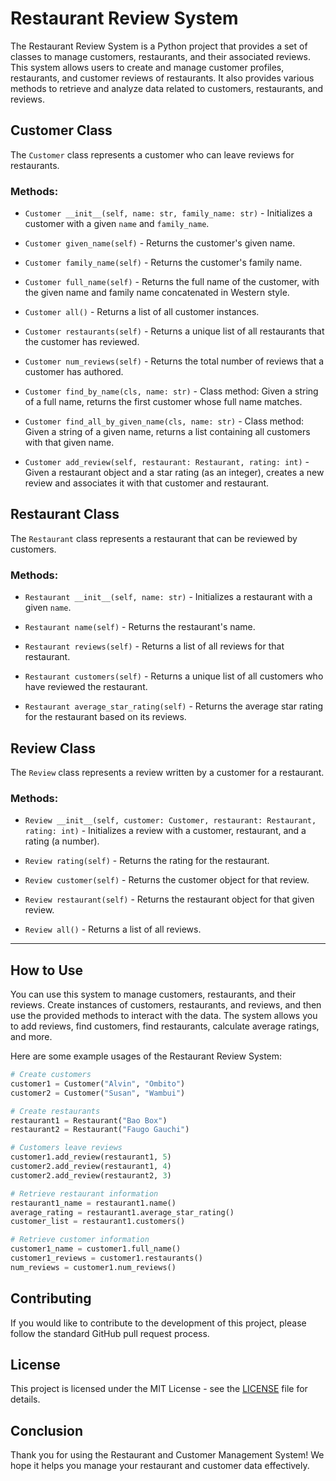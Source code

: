 # Restaurant Review System

The Restaurant Review System is a Python project that provides a set of classes to manage customers, restaurants, and their associated reviews. This system allows users to create and manage customer profiles, restaurants, and customer reviews of restaurants. It also provides various methods to retrieve and analyze data related to customers, restaurants, and reviews.



## Customer Class

The `Customer` class represents a customer who can leave reviews for restaurants.

### Methods:

- `Customer __init__(self, name: str, family_name: str)` - Initializes a customer with a given `name` and `family_name`.

- `Customer given_name(self)` - Returns the customer's given name.

- `Customer family_name(self)` - Returns the customer's family name.

- `Customer full_name(self)` - Returns the full name of the customer, with the given name and family name concatenated in Western style.

- `Customer all()` - Returns a list of all customer instances.

- `Customer restaurants(self)` - Returns a unique list of all restaurants that the customer has reviewed.

- `Customer num_reviews(self)` - Returns the total number of reviews that a customer has authored.

- `Customer find_by_name(cls, name: str)` - Class method: Given a string of a full name, returns the first customer whose full name matches.

- `Customer find_all_by_given_name(cls, name: str)` - Class method: Given a string of a given name, returns a list containing all customers with that given name.

- `Customer add_review(self, restaurant: Restaurant, rating: int)` - Given a restaurant object and a star rating (as an integer), creates a new review and associates it with that customer and restaurant.
  


## Restaurant Class

The `Restaurant` class represents a restaurant that can be reviewed by customers.

### Methods:

- `Restaurant __init__(self, name: str)` - Initializes a restaurant with a given `name`.

- `Restaurant name(self)` - Returns the restaurant's name.

- `Restaurant reviews(self)` - Returns a list of all reviews for that restaurant.

- `Restaurant customers(self)` - Returns a unique list of all customers who have reviewed the restaurant.

- `Restaurant average_star_rating(self)` - Returns the average star rating for the restaurant based on its reviews.
  


## Review Class

The `Review` class represents a review written by a customer for a restaurant.

### Methods:

- `Review __init__(self, customer: Customer, restaurant: Restaurant, rating: int)` - Initializes a review with a customer, restaurant, and a rating (a number).

- `Review rating(self)` - Returns the rating for the restaurant.

- `Review customer(self)` - Returns the customer object for that review.

- `Review restaurant(self)` - Returns the restaurant object for that given review.

- `Review all()` - Returns a list of all reviews.
  <br>

---

## How to Use

You can use this system to manage customers, restaurants, and their reviews. Create instances of customers, restaurants, and reviews, and then use the provided methods to interact with the data. The system allows you to add reviews, find customers, find restaurants, calculate average ratings, and more.

Here are some example usages of the Restaurant Review System:

```python
# Create customers
customer1 = Customer("Alvin", "Ombito")
customer2 = Customer("Susan", "Wambui")

# Create restaurants
restaurant1 = Restaurant("Bao Box")
restaurant2 = Restaurant("Faugo Gauchi")

# Customers leave reviews
customer1.add_review(restaurant1, 5)
customer2.add_review(restaurant1, 4)
customer2.add_review(restaurant2, 3)

# Retrieve restaurant information
restaurant1_name = restaurant1.name()
average_rating = restaurant1.average_star_rating()
customer_list = restaurant1.customers()

# Retrieve customer information
customer1_name = customer1.full_name()
customer1_reviews = customer1.restaurants()
num_reviews = customer1.num_reviews()
```


## Contributing

If you would like to contribute to the development of this project, please follow the standard GitHub pull request process.


## License

This project is licensed under the MIT License - see the [LICENSE](LICENSE) file for details.


## Conclusion

Thank you for using the Restaurant and Customer Management System! We hope it helps you manage your restaurant and customer data effectively.